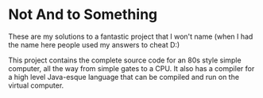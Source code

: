 # Not And to Something

These are my solutions to a fantastic project that I won't name (when I had the name here people used my answers to cheat D:)

This project contains the complete source code for an 80s style simple computer, all the way from simple gates to a CPU. It also has a compiler for a high level Java-esque language that can be compiled and run on the virtual computer.

